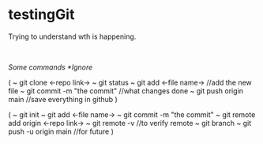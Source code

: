 # testingGit
Trying to understand wth is happening.

<br>


_Some commands_
_*Ignore_

( ~ git clone <-repo link->
  ~ git status 
  ~ git add <-file name-> //add the new file
  ~ git commit -m "the commit" //what changes done
  ~ git push origin main //save everything in github )

( ~ git init
  ~ git add <-file name->
  ~ git commit -m "the commit"
  ~ git remote add origin <-repo link->
  ~ git remote -v //to verify remote
  ~ git branch
  ~ git push -u origin main //for future
)
